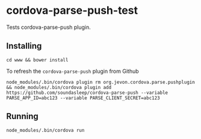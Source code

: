 # cordova-parse-push-test

Tests cordova-parse-push plugin.

## Installing

```
cd www && bower install
```

To refresh the `cordova-parse-push` plugin from Github

```
node_modules/.bin/cordova plugin rm org.jevon.cordova.parse.pushplugin && node_modules/.bin/cordova plugin add https://github.com/soundasleep/cordova-parse-push --variable PARSE_APP_ID=abc123 --variable PARSE_CLIENT_SECRET=abc123

```

## Running

```
node_modules/.bin/cordova run
```

